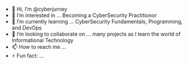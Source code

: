 - 👋 Hi, I’m @cyberjurney
- 👀 I’m interested in ... Becoming a CyberSecurity Practitionor
- 🌱 I’m currently learning ... CyberSecurity Fundamentals, Programming, and DevOps
- 💞️ I’m looking to collaborate on ... many projects as I learn the world of Informational Technology
- 📫 How to reach me ...
- ⚡ Fun fact: ...

<!---
cyberjurney/cyberjurney is a ✨ special ✨ repository because its `README.md` (this file) appears on your GitHub profile.
You can click the Preview link to take a look at your changes.
--->
